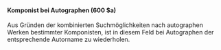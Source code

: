 #### Komponist bei Autographen (600 $a)

Aus Gründen der kombinierten Suchmöglichkeiten nach autographen Werken bestimmter Komponisten, ist in diesem Feld bei Autographen der entsprechende Autorname zu wiederholen.